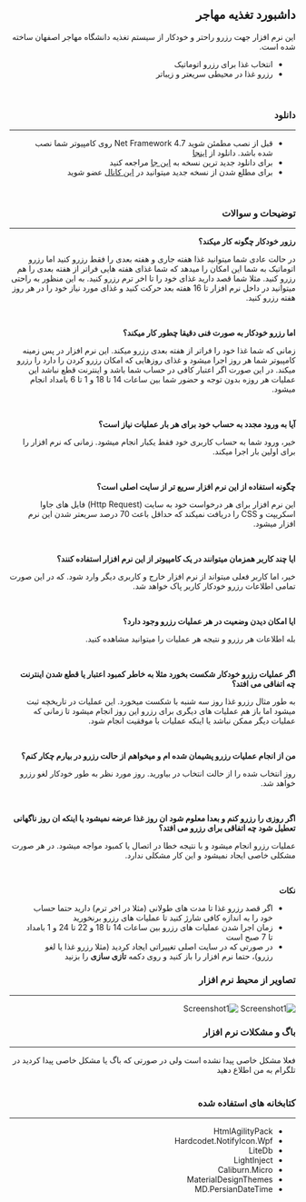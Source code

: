 <div dir="rtl">
<h2>داشبورد تغذیه مهاجر</h2>

<span>این نرم افزار جهت رزرو راحتر و خودکار از سیستم تغذیه دانشگاه مهاجر اصفهان ساخته شده است.</span>

<ul>
  <li> انتخاب غذا برای رزرو اتوماتیک
  <li> رزرو غذا در محیطی سریعتر و زیباتر
</ul>

<br/>

<h3>دانلود</h4>
<hr />

<ul>
  <li> قبل از نصب مطمئن شوید Net Framework 4.7 روی کامپیوتر شما نصب شده باشد. دانلود از <a href='https://www.microsoft.com/en-us/download/details.aspx?id=55167'>اینجا</a></li>
  <li> برای دانلود جدید ترین نسخه به <a href='https://github.com/Arishk/Mohajer-Dashboard/releases/latest'>این جا</a> مراجعه کنید  </li>
  <li> برای مطلع شدن از نسخه جدید میتوانید در <a href='https://t.me/joinchat/AAAAAEcNXoVfTNgSipLlvg'>این کانال</a> عضو شوید  </li>
</ul>

<br/>

<h3>توضیحات و سوالات</h4>
<hr />

<b><span>رزور خودکار چگونه کار میکند؟</span></b>
<p>در حالت عادی شما میتوانید غذا هفته جاری و هفته بعدی را فقط رزرو کنید اما رزرو اتوماتیک به شما این امکان را میدهد که شما غذای هفته هایی فراتر از هفته بعدی را هم رزرو کنید. مثلا شما قصد دارید غذای خود را تا اخر ترم رزرو کنید. به این منظور به راحتی میتوانید در داخل نرم افزار تا 16 هفته بعد حرکت کنید و غذای مورد نیاز خود را در هر روز هفته رزرو کنید.</p>

<br/>

<b><span>اما رزرو خودکار به صورت فنی دقیقا چطور کار میکند؟</span></b>
<p>زمانی که شما غذا خود را فراتر از هفته بعدی رزرو میکند. این نرم افزار در پس زمینه کامپیوتر شما هر روز اجرا میشود و غذای روزهایی که امکان رزرو کردن را دارد را رزرو میکند. در این صورت اگر اعتبار کافی در حساب شما باشد و اینترنت قطع نباشد این عملیات هر روزه بدون توجه و حضور شما بین ساعات 14 تا 18 و 1 تا 6 بامداد انجام میشود.</p>

<br/>

<b><span>آیا به ورود مجدد به حساب خود برای هر بار عملیات نیاز است؟</span></b>
<p>خیر، ورود شما به حساب کاربری خود فقط یکبار انجام میشود. زمانی که نرم افزار را برای اولین بار اجرا میکند.</p>

<br/>

<b><span>چگونه استفاده از این نرم افزار سریع تر از سایت اصلی است؟</span></b>
<p>این نرم افزار برای هر درخواست خود به سایت (Http Request) فایل های جاوا اسکریپت و CSS را دریافت نمیکند که حداقل باعث 70 درصد سریعتر شدن این نرم افزار میشود.</p>

<br/>

<b><span>ایا چند کاربر همزمان میتوانند در یک کامپیوتر از این نرم افزار استفاده کنند؟</span></b>
<p>خیر، اما کاربر فعلی میتواند از نرم افزار خارج و کاربری دیگر وارد شود. که در این صورت تمامی اطلاعات رزرو خودکار کاربر پاک خواهد شد.</p>

<br/>

<b><span>ایا امکان دیدن وضعیت در هر عملیات رزرو وجود دارد؟</span></b>
<p>بله اطلاعات هر رزرو و نتیجه هر عملیات را میتوانید مشاهده کنید.</p>

<br/>

<b><span>اگر عملیات رزرو خودکار شکست بخورد مثلا به خاطر کمبود اعتبار یا قطع شدن اینترنت چه اتفاقی می افتد؟</span></b>
<p>به طور مثال رزرو غذا روز سه شنبه با شکست میخورد. این عملیات در تاریخچه ثبت میشود اما باز هم عملیات های دیگری برای رزرو این روز انجام میشود تا زمانی که عملیات دیگر ممکن نباشد یا اینکه عملیات با موفقیت انجام شود.</p>

<br/>

<b><span>من از انجام عملیات رزرو پشیمان شده ام و میخواهم از حالت رزرو در بیارم چکار کنم؟</span></b>
<p>روز انتخاب شده را از حالت انتخاب در بیاورید. روز مورد نظر به طور خودکار لغو رزرو خواهد شد.</p>

<br/>

<b><span>اگر روزی را رزرو کنم و بعدا معلوم شود ان روز غذا عرضه نمیشود یا اینکه ان روز ناگهانی تعطیل شود چه اتفاقی برای رزرو می افتد؟</span></b>
<p>عملیات رزرو انجام میشود و با نتیجه خطا در اتصال یا کمبود مواجه میشود. در هر صورت مشکلی خاصی ایجاد نمیشود و این کار مشکلی ندارد.</p>

<br/>

<b>نکات</b>

<ul>
  <li>اگر قصد رزرو غذا تا مدت های طولانی (مثلا در اخر ترم) دارید حتما حساب خود را به اندازه کافی شارژ کنید تا عملیات های رزرو برنخورید</li>
  <li>زمان اجرا شدن عملیات های رزرو بین ساعات 14 تا 18 و 22 تا 24 و 1 بامداد تا 7 صبح است</li>
  <li> در صورتی که در سایت اصلی تغییراتی ایجاد کردید (مثلا رزرو غذا یا لغو رزرو)، حتما نرم افزار را باز کنید و روی دکمه <b>تازی سازی</b> را بزنید
</ul>

<h3>تصاویر از محیط نرم افزار</h4>
<hr />

![Screenshot1](https://github.com/Arishk/Mohajer-Dashboard/blob/master/Screenshots/Capture.PNG)
![Screenshot1](https://github.com/Arishk/Mohajer-Dashboard/blob/master/Screenshots/Capture2.PNG)

<h3>باگ و مشکلات نرم افزار</h4>
<hr />
<span>فعلا مشکل خاصی پیدا نشده است ولی در صورتی که باگ یا مشکل خاصی پیدا کردید در تلگرام به من اطلاع دهید
</span>


<br/>
<br/>

<h3>کتابخانه های استفاده شده</h4>
<hr />

<ul>
  <li>HtmlAgilityPack</li>
  <li>Hardcodet.NotifyIcon.Wpf</li>
  <li>LiteDb</li>
  <li>LightInject</li>
  <li>Caliburn.Micro</li>
  <li>MaterialDesignThemes</li>
  <li>MD.PersianDateTime</li>
</ul>

</div>
